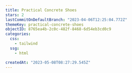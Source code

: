 ```yaml
---
title: Practical Concrete Shoes
stars: 2
lastCommitOnDefaultBranch: "2023-04-06T12:25:04.772Z"
themeKey: practical-concrete-shoes
objectID: 8765ea4b-2c0c-482f-8468-6d54eb3cd0c9
categories:
  css:
    - tailwind
  ssg:
    - html

createdAt: "2023-05-08T08:27:29.545Z"
---
```

